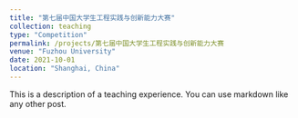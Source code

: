 ```yaml
---
title: "第七届中国大学生工程实践与创新能力大赛"
collection: teaching
type: "Competition"
permalink: /projects/第七届中国大学生工程实践与创新能力大赛
venue: "Fuzhou University"
date: 2021-10-01
location: "Shanghai, China"
---
```


This is a description of a teaching experience. You can use markdown like any other post.
